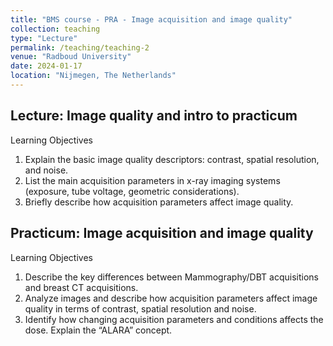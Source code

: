 ```yaml
---
title: "BMS course - PRA - Image acquisition and image quality"
collection: teaching
type: "Lecture"
permalink: /teaching/teaching-2
venue: "Radboud University"
date: 2024-01-17
location: "Nijmegen, The Netherlands"
---
```


## Lecture: Image quality and intro to practicum

Learning Objectives
1. 	Explain the basic image quality descriptors: contrast, spatial resolution, and noise.
2. 	List the main acquisition parameters in x-ray imaging systems (exposure, tube voltage, geometric considerations).
3. 	Briefly describe how acquisition parameters affect image quality.

## Practicum: Image acquisition and image quality

Learning Objectives
1. 	Describe the key differences between Mammography/DBT acquisitions and breast CT acquisitions.
2. 	Analyze images and describe how acquisition parameters affect image quality in terms of contrast, spatial resolution and noise.
3. 	Identify how changing acquisition parameters and conditions affects the dose. Explain the “ALARA” concept.

